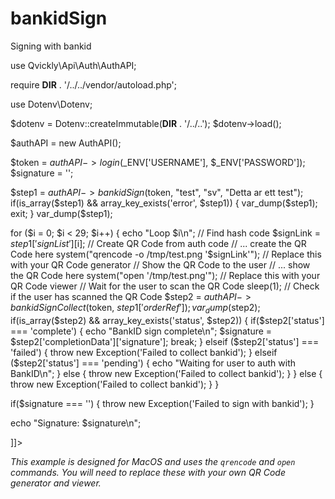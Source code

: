 # bankidSign

<include from="Snippets-AuthAPI.md" element-id="snippet-header" />

Signing with bankid

<tabs>
<tab title="%code-php%">
<code-block lang="php">
<![CDATA[
<?php
declare(strict_types=1);

use Qvickly\Api\Auth\AuthAPI;

require __DIR__ . '/../../vendor/autoload.php';

use Dotenv\Dotenv;

$dotenv = Dotenv::createImmutable(__DIR__ . '/../..');
$dotenv->load();

$authAPI = new AuthAPI();

$token = $authAPI->login($_ENV['USERNAME'], $_ENV['PASSWORD']);
$signature = '';

$step1 = $authAPI->bankidSign($token, "test", "sv", "Detta ar ett test");
if(is_array($step1) && array_key_exists('error', $step1)) {
var_dump($step1);
exit;
}
var_dump($step1);

for ($i = 0; $i < 29; $i++) {
    echo "Loop $i\n";
    // Find hash code
    $signLink = $step1['signList'][$i];
    // Create QR Code from auth code
    // ... create the QR Code here
    system("qrencode -o /tmp/test.png '$signLink'"); // Replace this with your QR Code generator
    // Show the QR Code to the user
    // ... show the QR Code here
    system("open '/tmp/test.png'"); // Replace this with your QR Code viewer
    // Wait for the user to scan the QR Code
    sleep(1);
    // Check if the user has scanned the QR Code
    $step2 = $authAPI->bankidSignCollect($token, $step1['orderRef']);
    var_dump($step2);
    if(is_array($step2) && array_key_exists('status', $step2)) {
        if($step2['status'] === 'complete') {
            echo "BankID sign complete\n";
            $signature = $step2['completionData']['signature'];
            break;
        } elseif ($step2['status'] === 'failed') {
            throw new Exception('Failed to collect bankid');
        } elseif ($step2['status'] === 'pending') {
            echo "Waiting for user to auth with BankID\n";
        } else {
            throw new Exception('Failed to collect bankid');
        }
    } else {
        throw new Exception('Failed to collect bankid');
    }
}

if($signature === '') {
    throw new Exception('Failed to sign with bankid');
}

echo "Signature: $signature\n";

]]>
</code-block>

*This example is designed for MacOS and uses the `qrencode` and `open` commands. You will need to replace these with your own QR Code generator and viewer.*

<include from="Snippets-PHP-Module.md" element-id="snippet-composer-require" />

</tab>
</tabs>